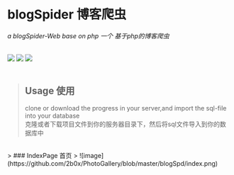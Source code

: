 # blogSpider 博客爬虫
###### a blogSpider-Web base on php 一个 基于php的博客爬虫
![](https://img.shields.io/badge/language-php-orange.svg) 
![](https://img.shields.io/badge/language-JavaScript-green.svg) 
![](https://img.shields.io/badge/DBS-MySQL-red.svg) 
<br/><br/>
>## Usage 使用
>clone or download the progress in your server,and import the sql-file into your database 
> <br/>克隆或者下载项目文件到你的服务器目录下，然后将sql文件导入到你的数据库中

<br/>
> ### IndexPage 首页
> ![image](https://github.com/2b0x/PhotoGallery/blob/master/blogSpd/index.png)
